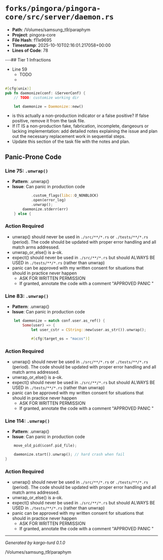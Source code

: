 # `forks/pingora/pingora-core/src/server/daemon.rs`

- **Path**: /Volumes/samsung_t9/paraphym
- **Project**: pingora-core
- **File Hash**: f11e9695  
- **Timestamp**: 2025-10-10T02:16:01.217058+00:00  
- **Lines of Code**: 78

---## Tier 1 Infractions 


- Line 59
  - TODO
  - 

```rust
#[cfg(unix)]
pub fn daemonize(conf: &ServerConf) {
    // TODO: customize working dir

    let daemonize = Daemonize::new()
```

- is this actually a non-production indicator or a false positive? If false positive, remove it from the task file.
- If IT IS a non-production fake, fabrication, incomplete, dangeours or lacking implementation: add detailed notes explaining the issue and plan out the necessary replacement work in sequential steps. 
- Update this section of the task file with the notes and plan.

## Panic-Prone Code


### Line 75: `.unwrap()`

- **Pattern**: .unwrap()
- **Issue**: Can panic in production code

```rust
            .custom_flags(libc::O_NONBLOCK)
            .open(error_log)
            .unwrap();
        daemonize.stderr(err)
    } else {
```

### Action Required

- unwrap() should never be used in `./src/**/*.rs` or `./tests/**/*.rs` (period). The code should be updated with proper error handling and all match arms addressed.
- unwrap_or_else() is a-ok. 
- expect() should never be used in `./src/**/*.rs` but should ALWAYS BE USED in `./tests/**/*.rs` (rather than unwrap)
- panic can be approved with my written consent for situations that should in practice never happen  
  - ASK FOR WRITTEN PERMISSION
  - If granted, annotate the code with a comment "APPROVED PANIC "


### Line 83: `.unwrap()`

- **Pattern**: .unwrap()
- **Issue**: Can panic in production code

```rust
    let daemonize = match conf.user.as_ref() {
        Some(user) => {
            let user_cstr = CString::new(user.as_str()).unwrap();

            #[cfg(target_os = "macos")]
```

### Action Required

- unwrap() should never be used in `./src/**/*.rs` or `./tests/**/*.rs` (period). The code should be updated with proper error handling and all match arms addressed.
- unwrap_or_else() is a-ok. 
- expect() should never be used in `./src/**/*.rs` but should ALWAYS BE USED in `./tests/**/*.rs` (rather than unwrap)
- panic can be approved with my written consent for situations that should in practice never happen  
  - ASK FOR WRITTEN PERMISSION
  - If granted, annotate the code with a comment "APPROVED PANIC "


### Line 114: `.unwrap()`

- **Pattern**: .unwrap()
- **Issue**: Can panic in production code

```rust
    move_old_pid(&conf.pid_file);

    daemonize.start().unwrap(); // hard crash when fail
}
```

### Action Required

- unwrap() should never be used in `./src/**/*.rs` or `./tests/**/*.rs` (period). The code should be updated with proper error handling and all match arms addressed.
- unwrap_or_else() is a-ok. 
- expect() should never be used in `./src/**/*.rs` but should ALWAYS BE USED in `./tests/**/*.rs` (rather than unwrap)
- panic can be approved with my written consent for situations that should in practice never happen  
  - ASK FOR WRITTEN PERMISSION
  - If granted, annotate the code with a comment "APPROVED PANIC "

---

*Generated by kargo-turd 0.1.0*

/Volumes/samsung_t9/paraphym